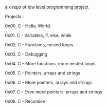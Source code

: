 alx repo of low level programming project

Projects :

0x00. C - Hello, World.

0x01. C - Variables, if, else, while

0x02. C - Functions, nested loops

0x03. C - Debugging

0x04. C - More functions, more nested loops

0x05. C - Pointers, arrays and strings

0x06. C - More pointers, arrays and strings

0x07. C - Even more pointers, arrays and strings

0x08. C - Recursion
